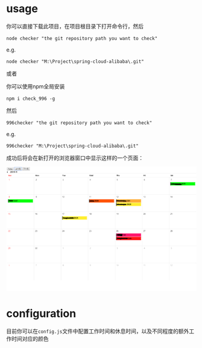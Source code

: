 # usage
你可以直接下载此项目，在项目根目录下打开命令行，然后
```
node checker "the git repository path you want to check"
```

e.g. 
```
node checker "M:\Project\spring-cloud-alibaba\.git"
```

或者

你可以使用npm全局安装
```
npm i check_996 -g
```
然后
```
996checker "the git repository path you want to check"
```
e.g. 
```
996checker "M:\Project\spring-cloud-alibaba\.git"
```

成功后将会在新打开的浏览器窗口中显示这样的一个页面：

![img](/doc/example.png?raw=true)



# configuration
目前你可以在`config.js`文件中配置工作时间和休息时间，以及不同程度的额外工作时间对应的颜色
